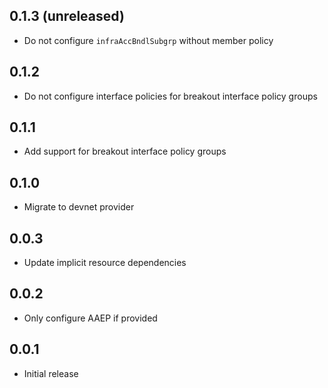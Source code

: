 ## 0.1.3 (unreleased)

- Do not configure `infraAccBndlSubgrp` without member policy

## 0.1.2

- Do not configure interface policies for breakout interface policy groups

## 0.1.1

- Add support for breakout interface policy groups

## 0.1.0

- Migrate to devnet provider

## 0.0.3

- Update implicit resource dependencies

## 0.0.2

- Only configure AAEP if provided

## 0.0.1

- Initial release
